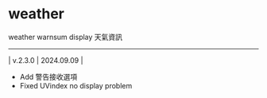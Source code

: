 # weather
weather warnsum display 天氣資訊  
___
| v.2.3.0 | 2024.09.09 |
- Add 警告接收選項
- Fixed UVindex no display problem
